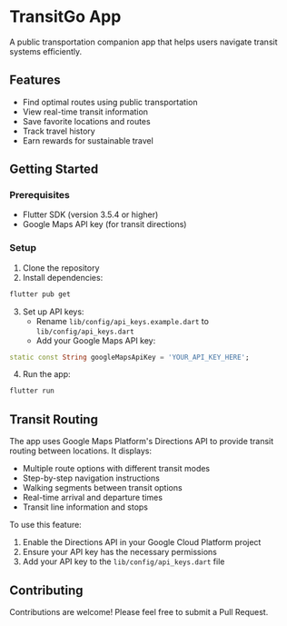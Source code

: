 # TransitGo App

A public transportation companion app that helps users navigate transit systems efficiently.

## Features

- Find optimal routes using public transportation
- View real-time transit information
- Save favorite locations and routes
- Track travel history
- Earn rewards for sustainable travel

## Getting Started

### Prerequisites

- Flutter SDK (version 3.5.4 or higher)
- Google Maps API key (for transit directions)

### Setup

1. Clone the repository
2. Install dependencies:
```bash
flutter pub get
```

3. Set up API keys:
   - Rename `lib/config/api_keys.example.dart` to `lib/config/api_keys.dart`
   - Add your Google Maps API key:
```dart
static const String googleMapsApiKey = 'YOUR_API_KEY_HERE';
```

4. Run the app:
```bash
flutter run
```

## Transit Routing

The app uses Google Maps Platform's Directions API to provide transit routing between locations. It displays:

- Multiple route options with different transit modes
- Step-by-step navigation instructions
- Walking segments between transit options
- Real-time arrival and departure times
- Transit line information and stops

To use this feature:

1. Enable the Directions API in your Google Cloud Platform project
2. Ensure your API key has the necessary permissions
3. Add your API key to the `lib/config/api_keys.dart` file

## Contributing

Contributions are welcome! Please feel free to submit a Pull Request.

